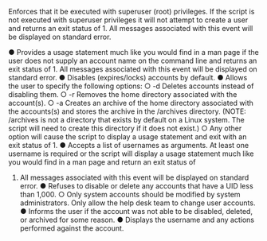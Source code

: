 Enforces that it be executed with superuser (root) privileges. If the script is not executed with superuser privileges it will not attempt to create a user and returns an exit status of 1.
All messages associated with this event will be displayed on standard error.

● Provides a usage statement much like you would find in a man page if the user does not
supply an account name on the command line and returns an exit status of 1. All messages
associated with this event will be displayed on standard error.
● Disables (expires/locks) accounts by default.
● Allows the user to specify the following options:
○ -d Deletes accounts instead of disabling them.
○ -r Removes the home directory associated with the account(s).
○ -a Creates an archive of the home directory associated with the accounts(s) and stores
the archive in the /archives directory. (NOTE: /archives is not a directory that exists by
default on a Linux system. The script will need to create this directory if it does not
exist.)
○ Any other option will cause the script to display a usage statement and exit with an exit
status of 1.
● Accepts a list of usernames as arguments. At least one username is required or the script will
display a usage statement much like you would find in a man page and return an exit status of
1. All messages associated with this event will be displayed on standard error.
● Refuses to disable or delete any accounts that have a UID less than 1,000.
○ Only system accounts should be modified by system administrators. Only allow the
help desk team to change user accounts.
● Informs the user if the account was not able to be disabled, deleted, or archived for some
reason.
● Displays the username and any actions performed against the account.
